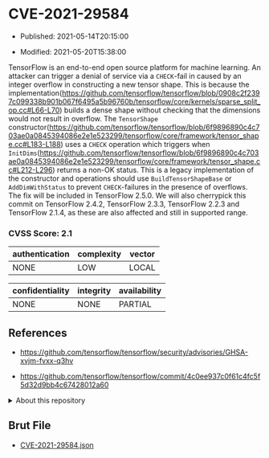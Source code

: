 # CVE-2021-29584

- Published: 2021-05-14T20:15:00

- Modified: 2021-05-20T15:38:00

TensorFlow is an end-to-end open source platform for machine learning. An attacker can trigger a denial of service via a `CHECK`-fail in caused by an integer overflow in constructing a new tensor shape. This is because the implementation(https://github.com/tensorflow/tensorflow/blob/0908c2f2397c099338b901b067f6495a5b96760b/tensorflow/core/kernels/sparse_split_op.cc#L66-L70) builds a dense shape without checking that the dimensions would not result in overflow. The `TensorShape` constructor(https://github.com/tensorflow/tensorflow/blob/6f9896890c4c703ae0a0845394086e2e1e523299/tensorflow/core/framework/tensor_shape.cc#L183-L188) uses a `CHECK` operation which triggers when `InitDims`(https://github.com/tensorflow/tensorflow/blob/6f9896890c4c703ae0a0845394086e2e1e523299/tensorflow/core/framework/tensor_shape.cc#L212-L296) returns a non-OK status. This is a legacy implementation of the constructor and operations should use `BuildTensorShapeBase` or `AddDimWithStatus` to prevent `CHECK`-failures in the presence of overflows. The fix will be included in TensorFlow 2.5.0. We will also cherrypick this commit on TensorFlow 2.4.2, TensorFlow 2.3.3, TensorFlow 2.2.3 and TensorFlow 2.1.4, as these are also affected and still in supported range.

### CVSS Score: **2.1**

| authentication | complexity | vector |
| --- | --- | --- |
| NONE | LOW | LOCAL |

| confidentiality | integrity | availability |
| --- | --- | --- |
| NONE | NONE | PARTIAL |

## References

* https://github.com/tensorflow/tensorflow/security/advisories/GHSA-xvjm-fvxx-q3hv

* https://github.com/tensorflow/tensorflow/commit/4c0ee937c0f61c4fc5f5d32d9bb4c67428012a60

<details>
<summary>About this repository</summary> 

  This repository is part of the project [Live Hack CVE](https://github.com/Live-Hack-CVE). Main website can be found [www.live-hack.org](https://www.live-hack.org) 
  
  Made by [Sn0wAlice](https://github.com/Sn0wAlice) for the people that care about security and need to have a feed of the latest CVEs. Hope you enjoy it, don't forget to star the repo and follow me on [Twitter](https://twitter.com/Sn0wAlice) and [Github](https://github.com/Sn0wAlice). And that is my [personnal website](https://www.alice-snow.me/)

  - [Home Page](https://github.com/Live-Hack-CVE)
  - [Framework](https://github.com/Live-Hack-CVE/cve-framework)
  - [CVE database](https://github.com/Live-Hack-CVE/full_database)
  - [Changelog](https://github.com/Live-Hack-CVE/Changelog)
</details>

## Brut File

* [CVE-2021-29584.json](https://raw.githubusercontent.com/Live-Hack-CVE/full_database/main/cves/2021/CVE-2021-29584.json)

